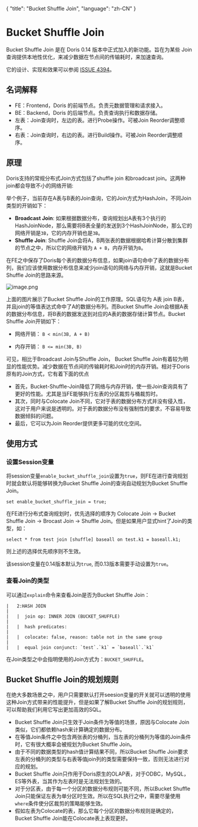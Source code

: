 {
    "title": "Bucket Shuffle Join",
    "language": "zh-CN"
}

<!-- 
Licensed to the Apache Software Foundation (ASF) under one
or more contributor license agreements.  See the NOTICE file
distributed with this work for additional information
regarding copyright ownership.  The ASF licenses this file
to you under the Apache License, Version 2.0 (the
"License"); you may not use this file except in compliance
with the License.  You may obtain a copy of the License at

  http://www.apache.org/licenses/LICENSE-2.0

Unless required by applicable law or agreed to in writing,
software distributed under the License is distributed on an
"AS IS" BASIS, WITHOUT WARRANTIES OR CONDITIONS OF ANY
KIND, either express or implied.  See the License for the
specific language governing permissions and limitations
under the License.
-->

# Bucket Shuffle Join

Bucket Shuffle Join 是在 Doris 0.14 版本中正式加入的新功能。旨在为某些 Join 查询提供本地性优化，来减少数据在节点间的传输耗时，来加速查询。

它的设计、实现和效果可以参阅 [ISSUE 4394](https://github.com/apache/incubator-doris/issues/4394)。

## 名词解释

* FE：Frontend，Doris 的前端节点。负责元数据管理和请求接入。
* BE：Backend，Doris 的后端节点。负责查询执行和数据存储。
* 左表：Join查询时，左边的表。进行Probe操作。可被Join Reorder调整顺序。
* 右表：Join查询时，右边的表。进行Build操作。可被Join Reorder调整顺序。

## 原理
Doris支持的常规分布式Join方式包括了shuffle join 和broadcast join。这两种join都会导致不小的网络开销:

举个例子，当前存在A表与B表的Join查询，它的Join方式为HashJoin，不同Join类型的开销如下：
* **Broadcast Join**: 如果根据数据分布，查询规划出A表有3个执行的HashJoinNode，那么需要将B表全量的发送到3个HashJoinNode，那么它的网络开销是`3B`，它的内存开销也是`3B`。 
* **Shuffle Join**: Shuffle Join会将A，B两张表的数据根据哈希计算分散到集群的节点之中，所以它的网络开销为 ```A + B```，内存开销为`B`。

在FE之中保存了Doris每个表的数据分布信息，如果join语句命中了表的数据分布列，我们应该使用数据分布信息来减少join语句的网络与内存开销，这就是Bucket Shuffle Join的思路来源。

![image.png](/images/bucket_shuffle_join.png)

上面的图片展示了Bucket Shuffle Join的工作原理。SQL语句为 A表 join B表，并且join的等值表达式命中了A的数据分布列。而Bucket Shuffle Join会根据A表的数据分布信息，将B表的数据发送到对应的A表的数据存储计算节点。Bucket Shuffle Join开销如下：

* 网络开销： ``` B < min(3B, A + B) ```

* 内存开销： ``` B <= min(3B, B) ```

可见，相比于Broadcast Join与Shuffle Join， Bucket Shuffle Join有着较为明显的性能优势。减少数据在节点间的传输耗时和Join时的内存开销。相对于Doris原有的Join方式，它有着下面的优点

* 首先，Bucket-Shuffle-Join降低了网络与内存开销，使一些Join查询具有了更好的性能。尤其是当FE能够执行左表的分区裁剪与桶裁剪时。
* 其次，同时与Colocate Join不同，它对于表的数据分布方式并没有侵入性，这对于用户来说是透明的。对于表的数据分布没有强制性的要求，不容易导致数据倾斜的问题。
* 最后，它可以为Join Reorder提供更多可能的优化空间。

## 使用方式

### 设置Session变量

将session变量`enable_bucket_shuffle_join`设置为`true`，则FE在进行查询规划时就会默认将能够转换为Bucket Shuffle Join的查询自动规划为Bucket Shuffle Join。

```
set enable_bucket_shuffle_join = true;
```

在FE进行分布式查询规划时，优先选择的顺序为 Colocate Join -> Bucket Shuffle Join -> Brocast Join -> Shuffle Join。但是如果用户显式hint了Join的类型，如：    

```
select * from test join [shuffle] baseall on test.k1 = baseall.k1;
```

则上述的选择优先顺序则不生效。

该session变量在0.14版本默认为`true`, 而0.13版本需要手动设置为`true`。

### 查看Join的类型

可以通过`explain`命令来查看Join是否为Bucket Shuffle Join：

```
|   2:HASH JOIN                                                                                                                                                                                                                                                                                                                                                                                                                                                                                                                                                                                                                                                                                                                                                                                                                                      |
|   |  join op: INNER JOIN (BUCKET_SHUFFLE)                                                                                                                                                                                                                                                                                                                                                                                                                                                                                                                                                                                                                                                                                                                                                                                                          |
|   |  hash predicates:                                                                                                                                                                                                                                                                                                                                                                                                                                                                                                                                                                                                                                                                                                                                                                                                                              |
|   |  colocate: false, reason: table not in the same group                                                                                                                                                                                                                                                                                                                                                                                                                                                                                                                                                                                                                                                                                                                                                                                          |
|   |  equal join conjunct: `test`.`k1` = `baseall`.`k1`                                         
```

在Join类型之中会指明使用的Join方式为：`BUCKET_SHUFFLE`。

## Bucket Shuffle Join的规划规则

在绝大多数场景之中，用户只需要默认打开seesion变量的开关就可以透明的使用这种Join方式带来的性能提升，但是如果了解Bucket Shuffle Join的规划规则，可以帮助我们利用它写出更加高效的SQL。

* Bucket Shuffle Join只生效于Join条件为等值的场景，原因与Colocate Join类似，它们都依赖hash来计算确定的数据分布。
* 在等值Join条件之中包含两张表的分桶列，当左表的分桶列为等值的Join条件时，它有很大概率会被规划为Bucket Shuffle Join。
* 由于不同的数据类型的hash值计算结果不同，所以Bucket Shuffle Join要求左表的分桶列的类型与右表等值join列的类型需要保持一致，否则无法进行对应的规划。
* Bucket Shuffle Join只作用于Doris原生的OLAP表，对于ODBC，MySQL，ES等外表，当其作为左表时是无法规划生效的。
* 对于分区表，由于每一个分区的数据分布规则可能不同，所以Bucket Shuffle Join只能保证左表为单分区时生效。所以在SQL执行之中，需要尽量使用`where`条件使分区裁剪的策略能够生效。
* 假如左表为Colocate的表，那么它每个分区的数据分布规则是确定的，Bucket Shuffle Join能在Colocate表上表现更好。
